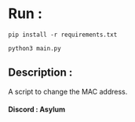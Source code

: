 # Run : 

```
pip install -r requirements.txt
```
```
python3 main.py
```
## Description :
A script to change the MAC address.

#### Discord : Asylum
